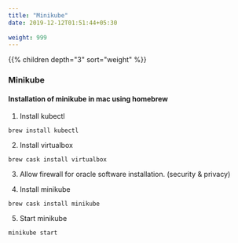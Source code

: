 ```yaml
---
title: "Minikube"
date: 2019-12-12T01:51:44+05:30
 
weight: 999
---
```


{{% children depth="3" sort="weight" %}}

### Minikube 

#### Installation of minikube in mac using homebrew

1. Install kubectl
```
brew install kubectl
```
2. Install virtualbox
```
brew cask install virtualbox
```
3. Allow firewall for oracle software installation. (security & privacy)

4. Install minikube
```
brew cask install minikube
```
5. Start minikube
```
minikube start
```